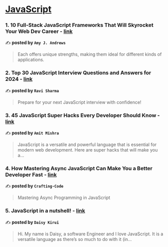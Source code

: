 
<h1><a href=https://medium.com/tag/javascript-development/recommended target="_blank" rel="noopener noreferrer">JavaScript</a></h1>
<h3>1. 10 Full-Stack JavaScript Frameworks That Will Skyrocket Your Web Dev Career - <a href="https://medium.com/javascript-in-plain-english/10-full-stack-javascript-frameworks-that-will-skyrocket-your-web-dev-career-01edefb203f8" target="_blank" rel="noopener noreferrer">link</a></h3>

✍️ **posted by `Amy J. Andrews`**

<blockquote>Each offers unique strengths, making them ideal for different kinds of applications.</blockquote>

<h3>2. Top 30 JavaScript Interview Questions and Answers for 2024 - <a href="https://medium.com/@javascriptcentric/top-30-javascript-interview-questions-and-answers-for-2024-7f1e2d1d0638" target="_blank" rel="noopener noreferrer">link</a></h3>

✍️ **posted by `Ravi Sharma`**

<blockquote>Prepare for your next JavaScript interview with confidence!</blockquote>

<h3>3. 45 JavaScript Super Hacks Every Developer Should Know - <a href="https://medium.com/dev-genius/45-javascript-super-hacks-every-developer-should-know-92aecfb33ee8" target="_blank" rel="noopener noreferrer">link</a></h3>

✍️ **posted by `Amit Mishra`**

<blockquote>JavaScript is a versatile and powerful language that is essential for modern web development. Here are super hacks that will make you a…</blockquote>

<h3>4. How Mastering Async JavaScript Can Make You a Better Developer Fast - <a href="https://medium.com/javascript-in-plain-english/how-mastering-async-javascript-can-make-you-a-better-developer-fast-da378c3a511b" target="_blank" rel="noopener noreferrer">link</a></h3>

✍️ **posted by `Crafting-Code`**

<blockquote>Mastering Async Programming in JavaScript</blockquote>

<h3>5. JavaScript in a nutshell! - <a href="https://medium.com/@daisykirui/javascript-in-a-nutshell-669dab5b6e78" target="_blank" rel="noopener noreferrer">link</a></h3>

✍️ **posted by `Daisy Kirui`**

<blockquote>Hi. My name is Daisy, a software Engineer and I love JavaScript. It is a versatile language as there’s so much to do with it (in…</blockquote>

